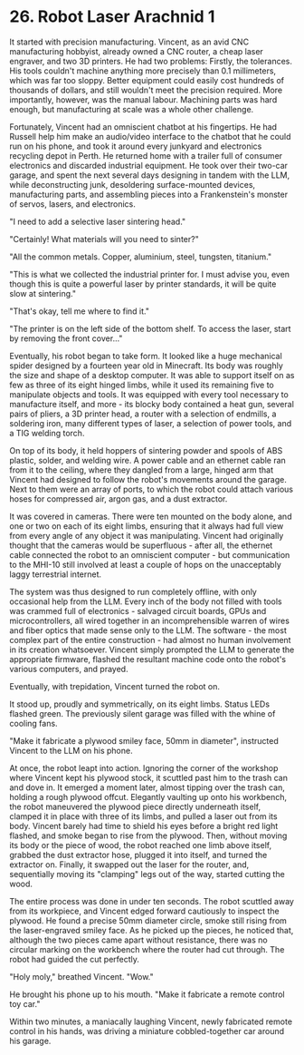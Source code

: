 # 26. Robot Laser Arachnid 1

It started with precision manufacturing. Vincent, as an avid CNC manufacturing hobbyist, already owned a CNC router, a cheap laser engraver, and two 3D printers. He had two problems: Firstly, the tolerances. His tools couldn't machine anything more precisely than 0.1 millimeters, which was far too sloppy. Better equipment could easily cost hundreds of thousands of dollars, and still wouldn't meet the precision required. More importantly, however, was the manual labour. Machining parts was hard enough, but manufacturing at scale was a whole other challenge.

Fortunately, Vincent had an omniscient chatbot at his fingertips. He had Russell help him make an audio/video interface to the chatbot that he could run on his phone, and took it around every junkyard and electronics recycling depot in Perth. He returned home with a trailer full of consumer electronics and discarded industrial equipment. He took over their two-car garage, and spent the next several days designing in tandem with the LLM, while deconstructing junk, desoldering surface-mounted devices, manufacturing parts, and assembling pieces into a Frankenstein's monster of servos, lasers, and electronics.

"I need to add a selective laser sintering head."

"Certainly! What materials will you need to sinter?"

"All the common metals. Copper, aluminium, steel, tungsten, titanium."

"This is what we collected the industrial printer for. I must advise you, even though this is quite a powerful laser by printer standards, it will be quite slow at sintering."

"That's okay, tell me where to find it."

"The printer is on the left side of the bottom shelf. To access the laser, start by removing the front cover..."

Eventually, his robot began to take form. It looked like a huge mechanical spider designed by a fourteen year old in Minecraft. Its body was roughly the size and shape of a desktop computer. It was able to support itself on as few as three of its eight hinged limbs, while it used its remaining five to manipulate objects and tools. It was equipped with every tool necessary to manufacture itself, and more - its blocky body contained a heat gun, several pairs of pliers, a 3D printer head, a router with a selection of endmills, a soldering iron, many different types of laser, a selection of power tools, and a TIG welding torch.

On top of its body, it held hoppers of sintering powder and spools of ABS plastic, solder, and welding wire. A power cable and an ethernet cable ran from it to the ceiling, where they dangled from a large, hinged arm that Vincent had designed to follow the robot's movements around the garage. Next to them were an array of ports, to which the robot could attach various hoses for compressed air, argon gas, and a dust extractor.

It was covered in cameras. There were ten mounted on the body alone, and one or two on each of its eight limbs, ensuring that it always had full view from every angle of any object it was manipulating. Vincent had originally thought that the cameras would be superfluous - after all, the ethernet cable connected the robot to an omniscient computer - but communication to the MHI-10 still involved at least a couple of hops on the unacceptably laggy terrestrial internet.

The system was thus designed to run completely offline, with only occasional help from the LLM. Every inch of the body not filled with tools was crammed full of electronics - salvaged circuit boards, GPUs and microcontrollers, all wired together in an incomprehensible warren of wires and fiber optics that made sense only to the LLM. The software - the most complex part of the entire construction - had almost no human involvement in its creation whatsoever. Vincent simply prompted the LLM to generate the appropriate firmware, flashed the resultant machine code onto the robot's various computers, and prayed.

Eventually, with trepidation, Vincent turned the robot on.

It stood up, proudly and symmetrically, on its eight limbs. Status LEDs flashed green. The previously silent garage was filled with the whine of cooling fans.

"Make it fabricate a plywood smiley face, 50mm in diameter", instructed Vincent to the LLM on his phone.

At once, the robot leapt into action. Ignoring the corner of the workshop where Vincent kept his plywood stock, it scuttled past him to the trash can and dove in. It emerged a moment later, almost tipping over the trash can, holding a rough plywood offcut. Elegantly vaulting up onto his workbench, the robot maneuvered the plywood piece directly underneath itself, clamped it in place with three of its limbs, and pulled a laser out from its body. Vincent barely had time to shield his eyes before a bright red light flashed, and smoke began to rise from the plywood. Then, without moving its body or the piece of wood, the robot reached one limb above itself, grabbed the dust extractor hose, plugged it into itself, and turned the extractor on. Finally, it swapped out the laser for the router, and, sequentially moving its "clamping" legs out of the way, started cutting the wood.

The entire process was done in under ten seconds. The robot scuttled away from its workpiece, and Vincent edged forward cautiously to inspect the plywood. He found a precise 50mm diameter circle, smoke still rising from the laser-engraved smiley face. As he picked up the pieces, he noticed that, although the two pieces came apart without resistance, there was no circular marking on the workbench where the router had cut through. The robot had guided the cut perfectly.

"Holy moly," breathed Vincent. "Wow."

He brought his phone up to his mouth. "Make it fabricate a remote control toy car."

Within two minutes, a maniacally laughing Vincent, newly fabricated remote control in his hands, was driving a miniature cobbled-together car around his garage.
